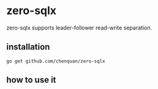 # zero-sqlx

zero-sqlx supports leader-follower read-write separation.

## installation

```shell
go get github.com/chenquan/zero-sqlx
```

## how to use it

```go


```